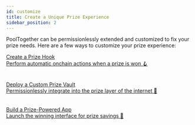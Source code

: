 ```yaml
---
id: customize
title: Create a Unique Prize Experience
sidebar_position: 2
---
```


PoolTogether can be permissionlessly extended and customized to fix your prize needs. Here are a few ways to customize your prize experience:

<a class="pagination-nav__link in-page" href="./prize-hooks">
  <div class="pagination-nav__label">Create a Prize Hook</div>
  <div class="pagination-nav__sublabel">Perform automatic onchain actions when a prize is won 🪝</div>
</a>
<br></br>
<a class="pagination-nav__link in-page" href="./custom-prize-vault">
  <div class="pagination-nav__label">Deploy a Custom Prize Vault</div>
  <div class="pagination-nav__sublabel">Permissionlessly integrate into the prize layer of the internet 💸</div>
</a>
<br></br>
<a class="pagination-nav__link in-page" href="./build-an-app">
  <div class="pagination-nav__label">Build a Prize-Powered App</div>
  <div class="pagination-nav__sublabel">Launch the winning interface for prize savings 🚀</div>
</a>
